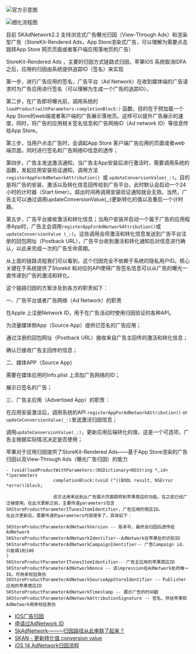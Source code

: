 ![官方示意图](https://upload-images.jianshu.io/upload_images/2145623-f600f40468740b55.png?imageMogr2/auto-orient/strip|imageView2/2/w/1200/format/webp)

![细化流程图](https://upload-images.jianshu.io/upload_images/2145623-1309cd8d97298a7a.png?imageMogr2/auto-orient/strip|imageView2/2/w/1200/format/webp)


目前 SKAdNetwork2.2 支持浏览式广告曝光归因（View-Through Ads）和渲染型广告（StoreKit-Rendered Ads，App Store渲染式广告，可以理解为需要点击跳转App Store 网页页面或者客户端应用落地页的广告）

StoreKit-Rendered Ads ，主要的归因方式链路式归因，苹果IOS 系统取消IDFA之后，应用的归因由系统提供追踪ID（签名）来实现

第一步，进行广告应用的签名，广告平台（Ad Network）在收到媒体端的广告请求时为广告应用进行签名（可以理解为生成一个广告的追踪ID）。

第二步，在广告即将曝光前，调用系统的 ``` loadProduct(withParameters:completionBlock:)``` 函数，目的在于预加载一个App Store的web端或者客户端的广告展示落地页。这样可以提升广告展示的速度，同时，将广告的应用相关签名信息和广告网络ID（Ad network ID）等信息传给App Store。

第三步，当用户点击广告时，会调起App Store 客户端广告应用的页面或者web 端页面，同时进行签名和广告网络ID信息的透传；


第四步，广告主发送激活通知，当广告主App安装后进行激活时，需要调用系统的函数，发起应用安装验证通知，调用方法 ```registerAppForAdNetworkAttribution() ```或 ``` updateConversionValue(_:) ```。目的是将广告的安装、激活以及转化信息回传给到广告平台。此时默认会启动一个24小时的计时器（Start timer）。超出时间再调用安装验证通知就会无效。当然，广告主可以通过调用updateConversionValue(_:)更新转化的值以及重启一个计时器。

第五步，广告平台接收激活和转化信息；当用户安装并启动一个属于广告的应用程序App时，广告主会调用```registerAppForAdNetworkAttribution()```或```updateConversionValue (_:)```。这些调用会将激活和转化信息发送到广告平台注册的回包网址（Postback URL），广告平台收到激活和转化通知后对信息进行确认，以此来完成一次的广告生命周期。

从上面的链路流程我们可以看到，这个归因完全不依赖于系统的隐私用户ID。核心关键在于系统提供了Storekit 和对应的API使得广告签名信息可以从广告的曝光一直传递到广告的激活和转化。


这个链路归因的方案涉及到各方的职责如下：


一、广告平台或者广告网络（Ad Network）的职责

在Apple 上注册Network ID，用于在广告活动时使用归因验证的各种API。

为流量媒体侧App（Source App）提供已签名的广告应用；

通过注册的回包网址（Postback URL）接收来自广告主回传的激活和转化信息；

确认已接收广告主回传的信息；

 

二、媒体APP（Source App）

需要在媒体应用的Info.plist 上添加广告网络的ID；

展示已签名的广告；

 

三、广告主应用（Advertised App）的职责：

在应用安装激活后，调用系统的API ```registerAppForAdNetworkAttribution()``` or ```updateConversionValue(_:)```发送激活归因信息；

调用```updateConversionValue(_:)```，更新应用后端转化的值，这是一个可选项，广告主根据实际情况决定是否使用；

苹果对于应用归因提供了StoreKit-Rendered Ads——基于App Store渲染的广告归因以及View-Through Ads（曝光广告归因）的能力

```
- (void)loadProductWithParameters:(NSDictionary<NSString *,id> *)parameters 
                  completionBlock:(void (^)(BOOL result, NSError *error))block;
                  
                  该方法用来达到从广告展示页面跳转到苹果商店的功能。在之前已经广泛被使用。在此次更新之前，主要传递parameters包含SKStoreProductParameterITunesItemIdentifier，广告应用的商店ID。
在此次更新后，需要传递的parameters内容增多了。具体如下：

SKStoreProductParameterAdNetworkVersion -- 版本号，最终会归因后透传给AdNetwork
SKStoreProductParameterAdNetworkIdentifier--AdNetwork在苹果处的识别ID
SKStoreProductParameterAdNetworkCampaignIdentifier-- 广告Campaign id，只能填1到100
)
SKStoreProductParameterITunesItemIdentifier-- 广告主应用的苹果商店ID
SKStoreProductParameterAdNetworkNonce -- 该impression在AdNetwork处的唯一ID，可用来校验真伪
SKStoreProductParameterAdNetworkSourceAppStoreIdentifier -- Publisher应用的苹果商店ID
SKStoreProductParameterAdNetworkTimestamp -- 展示广告的时间戳
SKStoreProductParameterAdNetworkAttributionSignature -- 签名，供给苹果和AdNetwork用来校验真伪
```


* [IOS广告归因](https://www.appganhuo.com/4235273222/)
* [申请过AdNetwork ID](https://developer.apple.com/documentation/storekit/skadnetwork/registering_an_ad_network?language=objc)
* [SkAdNetwork———归因路径从此串联了起来？](https://news.16p.com/892684.html)
* [SKAN - 更新转化值 conversion value](https://zhuanlan.zhihu.com/p/452147151)
* [iOS 14 AdNetwork归因流程](https://www.jianshu.com/p/fc42a3b7c695)